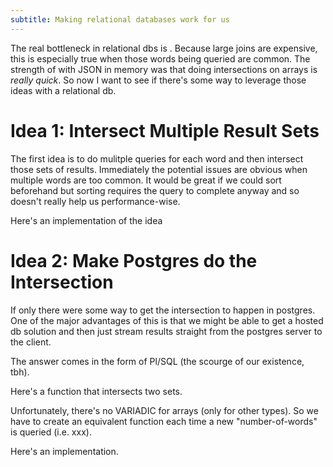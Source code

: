 ```yaml
---
subtitle: Making relational databases work for us
---
```


The real bottleneck in relational dbs is <querying multiple words>. Because large joins are expensive, this is especially true when those words being queried are common. The strength of <my initial approach> with JSON in memory was that doing intersections on arrays is *really quick*. So now I want to see if there's some way to leverage those ideas with a relational db.

# Idea 1: Intersect Multiple Result Sets

The first idea is to do mulitple queries for each word and then intersect those sets of results. Immediately the potential issues are obvious when multiple words are too common. It would be great if we could sort beforehand but sorting requires the query to complete anyway and so doesn't really help us performance-wise.

Here's an implementation of the idea

# Idea 2: Make Postgres do the Intersection

If only there were some way to get the intersection to happen in postgres. One of the major advantages of this is that we might be able to get a hosted db solution and then just stream results straight from the postgres server to the client.

The answer comes in the form of Pl/SQL (the scourge of our existence, tbh). 

Here's a function that intersects two sets.

Unfortunately, there's no VARIADIC for arrays (only for other types). So we have to create an equivalent function each time a new "number-of-words" is queried (i.e. xxx).


Here's an implementation.
